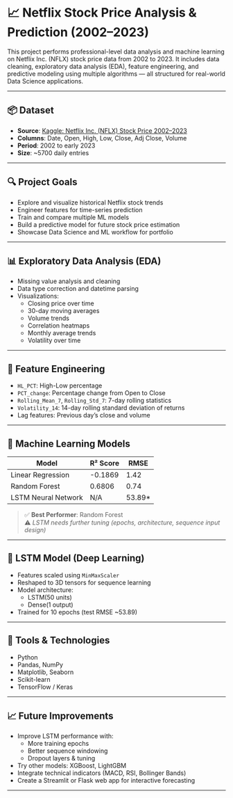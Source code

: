 # 📈 Netflix Stock Price Analysis & Prediction (2002–2023)

This project performs professional-level data analysis and machine learning on Netflix Inc. (NFLX) stock price data from 2002 to 2023. It includes data cleaning, exploratory data analysis (EDA), feature engineering, and predictive modeling using multiple algorithms — all structured for real-world Data Science applications.

---

## 📦 Dataset

- **Source**: [Kaggle: Netflix Inc. (NFLX) Stock Price 2002–2023](https://www.kaggle.com/datasets)
- **Columns**: Date, Open, High, Low, Close, Adj Close, Volume
- **Period**: 2002 to early 2023
- **Size**: ~5700 daily entries

---

## 🔍 Project Goals

- Explore and visualize historical Netflix stock trends
- Engineer features for time-series prediction
- Train and compare multiple ML models
- Build a predictive model for future stock price estimation
- Showcase Data Science and ML workflow for portfolio

---

## 📊 Exploratory Data Analysis (EDA)

- Missing value analysis and cleaning
- Data type correction and datetime parsing
- Visualizations:
  - Closing price over time
  - 30-day moving averages
  - Volume trends
  - Correlation heatmaps
  - Monthly average trends
  - Volatility over time

---

## 🧠 Feature Engineering

- `HL_PCT`: High-Low percentage
- `PCT_change`: Percentage change from Open to Close
- `Rolling_Mean_7`, `Rolling_Std_7`: 7-day rolling statistics
- `Volatility_14`: 14-day rolling standard deviation of returns
- Lag features: Previous day’s close and volume

---

## 🧪 Machine Learning Models

| Model               | R² Score | RMSE   |
|--------------------|----------|--------|
| Linear Regression   | -0.1869  | 1.42   |
| Random Forest       | 0.6806   | 0.74   |
| LSTM Neural Network | N/A      | 53.89* |

> ✅ **Best Performer**: Random Forest  
> ⚠️ *LSTM needs further tuning (epochs, architecture, sequence input design)*

---

## 🧬 LSTM Model (Deep Learning)

- Features scaled using `MinMaxScaler`
- Reshaped to 3D tensors for sequence learning
- Model architecture:
  - LSTM(50 units)
  - Dense(1 output)
- Trained for 10 epochs (test RMSE ~53.89)

---

## 📌 Tools & Technologies

- Python
- Pandas, NumPy
- Matplotlib, Seaborn
- Scikit-learn
- TensorFlow / Keras

---

## 📈 Future Improvements

- Improve LSTM performance with:
  - More training epochs
  - Better sequence windowing
  - Dropout layers & tuning
- Try other models: XGBoost, LightGBM
- Integrate technical indicators (MACD, RSI, Bollinger Bands)
- Create a Streamlit or Flask web app for interactive forecasting

---





